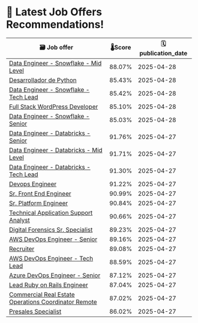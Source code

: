 # 🚀 Latest Job Offers Recommendations!
| 🗃️ **Job offer** | 🌡️**Score** | 🗓️ **publication_date** |
|---|---|---|
| [Data Engineer - Snowflake - Mid Level](https://co.linkedin.com/jobs/view/data-engineer-snowflake-mid-level-at-lumenalta-4216609018) | 88.07% | 2025-04-28 |
| [Desarrollador de Python](https://co.linkedin.com/jobs/view/desarrollador-de-python-at-cpim-colombia-hr-4215595499) | 85.43% | 2025-04-28 |
| [Data Engineer - Snowflake - Tech Lead](https://co.linkedin.com/jobs/view/data-engineer-snowflake-tech-lead-at-lumenalta-4216609253) | 85.42% | 2025-04-28 |
| [Full Stack WordPress Developer](https://co.linkedin.com/jobs/view/full-stack-wordpress-developer-at-zen-projects-4215595459) | 85.10% | 2025-04-28 |
| [Data Engineer - Snowflake - Senior](https://co.linkedin.com/jobs/view/data-engineer-snowflake-senior-at-lumenalta-4216601830) | 85.03% | 2025-04-28 |
| [Data Engineer - Databricks - Senior](https://co.linkedin.com/jobs/view/data-engineer-databricks-senior-at-lumenalta-4216095674) | 91.76% | 2025-04-27 |
| [Data Engineer - Databricks - Mid Level](https://co.linkedin.com/jobs/view/data-engineer-databricks-mid-level-at-lumenalta-4216090844) | 91.71% | 2025-04-27 |
| [Data Engineer - Databricks - Tech Lead](https://co.linkedin.com/jobs/view/data-engineer-databricks-tech-lead-at-lumenalta-4216099834) | 91.30% | 2025-04-27 |
| [Devops Engineer](https://co.linkedin.com/jobs/view/devops-engineer-at-launchpad-technologies-inc-4184860277) | 91.22% | 2025-04-27 |
| [Sr. Front End Engineer](https://co.linkedin.com/jobs/view/sr-front-end-engineer-at-aha%21-4218465926) | 90.99% | 2025-04-27 |
| [Sr. Platform Engineer](https://co.linkedin.com/jobs/view/sr-platform-engineer-at-aha%21-4218466815) | 90.84% | 2025-04-27 |
| [Technical Application Support Analyst](https://co.linkedin.com/jobs/view/technical-application-support-analyst-at-aci-worldwide-3985048419) | 90.66% | 2025-04-27 |
| [Digital Forensics Sr. Specialist](https://co.linkedin.com/jobs/view/digital-forensics-sr-specialist-at-concentrix-limited-company-4218427378) | 89.23% | 2025-04-27 |
| [AWS DevOps Engineer - Senior](https://co.linkedin.com/jobs/view/aws-devops-engineer-senior-at-lumenalta-4218656190) | 89.16% | 2025-04-27 |
| [Recruiter](https://co.linkedin.com/jobs/view/recruiter-at-higher-options-4198628393) | 89.08% | 2025-04-27 |
| [AWS DevOps Engineer - Tech Lead](https://co.linkedin.com/jobs/view/aws-devops-engineer-tech-lead-at-lumenalta-4218654692) | 88.59% | 2025-04-27 |
| [Azure DevOps Engineer - Senior](https://co.linkedin.com/jobs/view/azure-devops-engineer-senior-at-lumenalta-4216086919) | 87.12% | 2025-04-27 |
| [Lead Ruby on Rails Engineer](https://co.linkedin.com/jobs/view/lead-ruby-on-rails-engineer-at-aha%21-4218469540) | 87.04% | 2025-04-27 |
| [Commercial Real Estate Operations Coordinator Remote](https://co.linkedin.com/jobs/view/commercial-real-estate-operations-coordinator-remote-at-higher-options-4180909513) | 87.02% | 2025-04-27 |
| [Presales Specialist](https://co.linkedin.com/jobs/view/presales-specialist-at-ergeon-4216605238) | 86.02% | 2025-04-27 |
